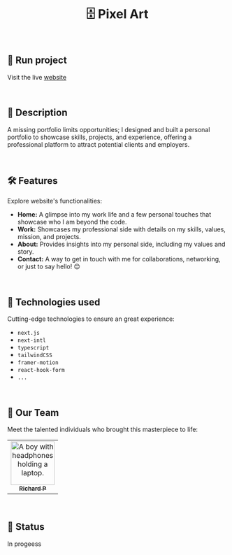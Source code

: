 <h1 align="center">🗄️ Pixel Art</h1>

<br>

## 🚀 Run project

Visit the live [website](https://fepixelart.app)

<br>

## 📝 Description

A missing portfolio limits opportunities; I designed and built a personal portfolio to showcase skills, projects, and experience, offering a professional platform to attract potential clients and employers.

<br/>

## 🛠️ Features

Explore website's functionalities:

- **Home:** A glimpse into my work life and a few personal touches that showcase who I am beyond the code.
- **Work:** Showcases my professional side with details on my skills, values, mission, and projects.
- **About:** Provides insights into my personal side, including my values and story.
- **Contact:** A way to get in touch with me for collaborations, networking, or just to say hello! 😊

<br/>

## 🔧 Technologies used

Cutting-edge technologies to ensure an great experience:

- `next.js`
- `next-intl`
- `typescript`
- `tailwindCSS`
- `framer-motion`
- `react-hook-form`
- `...`

<br>

## 🤝 Our Team

Meet the talented individuals who brought this masterpiece to life:

<table>
  <tr>
    <td align="center">
      <a href="https://github.com/Richard-Passos">
        <img src="https://img.freepik.com/vetores-premium/desenho-de-desenho-animado-de-um-programador_29937-8176.jpg" width="100px;" alt="A boy with headphones holding a laptop."/><br>
        <sub>
          <b>Richard P</b>
        </sub>
      </a>
    </td>
  </tr>
</table>

<br>

## 🎯 Status

In progeess
